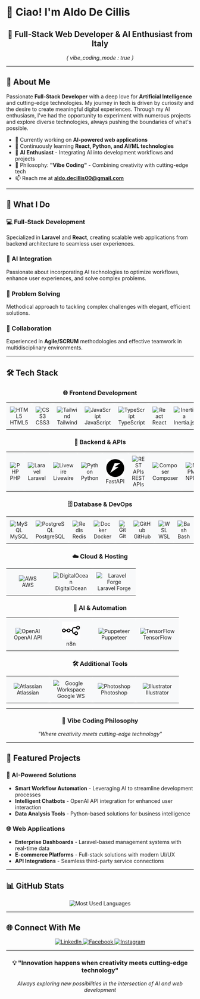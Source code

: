 # 👋 Ciao! I'm Aldo De Cillis

<div align="center">
  <h2>🚀 Full-Stack Web Developer & AI Enthusiast from Italy</h2>
  <p><em>{ vibe_coding_mode : true }</em></p>
</div>

---

## 🌟 About Me

Passionate **Full-Stack Developer** with a deep love for **Artificial Intelligence** and cutting-edge technologies. My journey in tech is driven by curiosity and the desire to create meaningful digital experiences. Through my AI enthusiasm, I've had the opportunity to experiment with numerous projects and explore diverse technologies, always pushing the boundaries of what's possible.

- 🔭 Currently working on **AI-powered web applications**
- 🌱 Continuously learning **React, Python, and AI/ML technologies**
- 🤖 **AI Enthusiast** - Integrating AI into development workflows and projects
- 🎯 Philosophy: **"Vibe Coding"** - Combining creativity with cutting-edge tech
- 📫 Reach me at **aldo.decillis00@gmail.com**

---

## 🚀 What I Do

### 💻 Full-Stack Development
Specialized in **Laravel** and **React**, creating scalable web applications from backend architecture to seamless user experiences.

### 🤖 AI Integration
Passionate about incorporating AI technologies to optimize workflows, enhance user experiences, and solve complex problems.

### 🧩 Problem Solving
Methodical approach to tackling complex challenges with elegant, efficient solutions.

### 👥 Collaboration
Experienced in **Agile/SCRUM** methodologies and effective teamwork in multidisciplinary environments.

---

## 🛠️ Tech Stack

<div align="center">

### 🌐 **Frontend Development**
<table>
<tr>
<td align="center" width="96" style="background-color: #f8f9fa; padding: 10px; border-radius: 8px;">
<img src="https://cdn.jsdelivr.net/gh/devicons/devicon/icons/html5/html5-original.svg" width="48" height="48" alt="HTML5" />
<br>HTML5
</td>
<td align="center" width="96" style="background-color: #f8f9fa; padding: 10px; border-radius: 8px;">
<img src="https://cdn.jsdelivr.net/gh/devicons/devicon/icons/css3/css3-original.svg" width="48" height="48" alt="CSS3" />
<br>CSS3
</td>
<td align="center" width="96" style="background-color: #f8f9fa; padding: 10px; border-radius: 8px;">
<img src="https://raw.githubusercontent.com/simple-icons/simple-icons/develop/icons/tailwindcss.svg" width="48" height="48" alt="Tailwind" />
<br>Tailwind
</td>
<td align="center" width="96" style="background-color: #f8f9fa; padding: 10px; border-radius: 8px;">
<img src="https://cdn.jsdelivr.net/gh/devicons/devicon/icons/javascript/javascript-original.svg" width="48" height="48" alt="JavaScript" />
<br>JavaScript
</td>
<td align="center" width="96" style="background-color: #f8f9fa; padding: 10px; border-radius: 8px;">
<img src="https://cdn.jsdelivr.net/gh/devicons/devicon/icons/typescript/typescript-original.svg" width="48" height="48" alt="TypeScript" />
<br>TypeScript
</td>
<td align="center" width="96" style="background-color: #f8f9fa; padding: 10px; border-radius: 8px;">
<img src="https://cdn.jsdelivr.net/gh/devicons/devicon/icons/react/react-original.svg" width="48" height="48" alt="React" />
<br>React
</td>
<td align="center" width="96" style="background-color: #f8f9fa; padding: 10px; border-radius: 8px;">
<img src="https://raw.githubusercontent.com/simple-icons/simple-icons/develop/icons/inertia.svg" width="48" height="48" alt="Inertia" />
<br>Inertia.js
</td>
<td align="center" width="96" style="background-color: #f8f9fa; padding: 10px; border-radius: 8px;">
<img src="https://cdn.jsdelivr.net/gh/devicons/devicon/icons/bootstrap/bootstrap-original.svg" width="48" height="48" alt="Bootstrap" />
<br>Bootstrap
</td>
</tr>
</table>

### 🔧 **Backend & APIs**
<table>
<tr>
<td align="center" width="96" style="background-color: #f8f9fa; padding: 10px; border-radius: 8px;">
<img src="https://cdn.jsdelivr.net/gh/devicons/devicon/icons/php/php-original.svg" width="48" height="48" alt="PHP" />
<br>PHP
</td>
<td align="center" width="96" style="background-color: #f8f9fa; padding: 10px; border-radius: 8px;">
<img src="https://raw.githubusercontent.com/simple-icons/simple-icons/develop/icons/laravel.svg" width="48" height="48" alt="Laravel" />
<br>Laravel
</td>
<td align="center" width="96" style="background-color: #f8f9fa; padding: 10px; border-radius: 8px;">
<img src="https://raw.githubusercontent.com/simple-icons/simple-icons/develop/icons/livewire.svg" width="48" height="48" alt="Livewire" />
<br>Livewire
</td>
<td align="center" width="96" style="background-color: #f8f9fa; padding: 10px; border-radius: 8px;">
<img src="https://cdn.jsdelivr.net/gh/devicons/devicon/icons/python/python-original.svg" width="48" height="48" alt="Python" />
<br>Python
</td>
<td align="center" width="96" style="background-color: #f8f9fa; padding: 10px; border-radius: 8px;">
<img src="https://raw.githubusercontent.com/simple-icons/simple-icons/develop/icons/fastapi.svg" width="48" height="48" alt="FastAPI" />
<br>FastAPI
</td>
<td align="center" width="96" style="background-color: #f8f9fa; padding: 10px; border-radius: 8px;">
<img src="https://raw.githubusercontent.com/simple-icons/simple-icons/develop/icons/postman.svg" width="48" height="48" alt="REST APIs" />
<br>REST APIs
</td>
<td align="center" width="96" style="background-color: #f8f9fa; padding: 10px; border-radius: 8px;">
<img src="https://cdn.jsdelivr.net/gh/devicons/devicon/icons/composer/composer-original.svg" width="48" height="48" alt="Composer" />
<br>Composer
</td>
<td align="center" width="96" style="background-color: #f8f9fa; padding: 10px; border-radius: 8px;">
<img src="https://cdn.jsdelivr.net/gh/devicons/devicon/icons/npm/npm-original-wordmark.svg" width="48" height="48" alt="NPM" />
<br>NPM
</td>
</tr>
</table>

### 🗄️ **Database & DevOps**
<table>
<tr>
<td align="center" width="96" style="background-color: #f8f9fa; padding: 10px; border-radius: 8px;">
<img src="https://cdn.jsdelivr.net/gh/devicons/devicon/icons/mysql/mysql-original.svg" width="48" height="48" alt="MySQL" />
<br>MySQL
</td>
<td align="center" width="96" style="background-color: #f8f9fa; padding: 10px; border-radius: 8px;">
<img src="https://cdn.jsdelivr.net/gh/devicons/devicon/icons/postgresql/postgresql-original.svg" width="48" height="48" alt="PostgreSQL" />
<br>PostgreSQL
</td>
<td align="center" width="96" style="background-color: #f8f9fa; padding: 10px; border-radius: 8px;">
<img src="https://cdn.jsdelivr.net/gh/devicons/devicon/icons/redis/redis-original.svg" width="48" height="48" alt="Redis" />
<br>Redis
</td>
<td align="center" width="96" style="background-color: #f8f9fa; padding: 10px; border-radius: 8px;">
<img src="https://cdn.jsdelivr.net/gh/devicons/devicon/icons/docker/docker-original.svg" width="48" height="48" alt="Docker" />
<br>Docker
</td>
<td align="center" width="96" style="background-color: #f8f9fa; padding: 10px; border-radius: 8px;">
<img src="https://cdn.jsdelivr.net/gh/devicons/devicon/icons/git/git-original.svg" width="48" height="48" alt="Git" />
<br>Git
</td>
<td align="center" width="96" style="background-color: #f8f9fa; padding: 10px; border-radius: 8px;">
<img src="https://cdn.jsdelivr.net/gh/devicons/devicon/icons/github/github-original.svg" width="48" height="48" alt="GitHub" />
<br>GitHub
</td>
<td align="center" width="96" style="background-color: #f8f9fa; padding: 10px; border-radius: 8px;">
<img src="https://cdn.jsdelivr.net/gh/devicons/devicon/icons/ubuntu/ubuntu-plain.svg" width="48" height="48" alt="WSL" />
<br>WSL
</td>
<td align="center" width="96" style="background-color: #f8f9fa; padding: 10px; border-radius: 8px;">
<img src="https://cdn.jsdelivr.net/gh/devicons/devicon/icons/bash/bash-original.svg" width="48" height="48" alt="Bash" />
<br>Bash
</td>
</tr>
</table>

### ☁️ **Cloud & Hosting**
<table>
<tr>
<td align="center" width="96" style="background-color: #f8f9fa; padding: 10px; border-radius: 8px;">
<img src="https://cdn.jsdelivr.net/gh/devicons/devicon/icons/amazonwebservices/amazonwebservices-plain-wordmark.svg" width="48" height="48" alt="AWS" />
<br>AWS
</td>
<td align="center" width="96" style="background-color: #f8f9fa; padding: 10px; border-radius: 8px;">
<img src="https://cdn.jsdelivr.net/gh/devicons/devicon/icons/digitalocean/digitalocean-original.svg" width="48" height="48" alt="DigitalOcean" />
<br>DigitalOcean
</td>
<td align="center" width="96" style="background-color: #f8f9fa; padding: 10px; border-radius: 8px;">
<img src="https://raw.githubusercontent.com/simple-icons/simple-icons/develop/icons/laravel.svg" width="48" height="48" alt="Laravel Forge" />
<br>Laravel Forge
</td>
</tr>
</table>

### 🤖 **AI & Automation**
<table>
<tr>
<td align="center" width="96" style="background-color: #f8f9fa; padding: 10px; border-radius: 8px;">
<img src="https://raw.githubusercontent.com/simple-icons/simple-icons/develop/icons/openai.svg" width="48" height="48" alt="OpenAI" />
<br>OpenAI API
</td>
<td align="center" width="96" style="background-color: #f8f9fa; padding: 10px; border-radius: 8px;">
<img src="https://raw.githubusercontent.com/simple-icons/simple-icons/develop/icons/n8n.svg" width="48" height="48" alt="n8n" />
<br>n8n
</td>
<td align="center" width="96" style="background-color: #f8f9fa; padding: 10px; border-radius: 8px;">
<img src="https://cdn.jsdelivr.net/gh/devicons/devicon/icons/puppeteer/puppeteer-plain.svg" width="48" height="48" alt="Puppeteer" />
<br>Puppeteer
</td>
<td align="center" width="96" style="background-color: #f8f9fa; padding: 10px; border-radius: 8px;">
<img src="https://cdn.jsdelivr.net/gh/devicons/devicon/icons/tensorflow/tensorflow-original.svg" width="48" height="48" alt="TensorFlow" />
<br>TensorFlow
</td>
</tr>
</table>

### 🛠️ **Additional Tools**
<table>
<tr>
<td align="center" width="96" style="background-color: #f8f9fa; padding: 10px; border-radius: 8px;">
<img src="https://cdn.jsdelivr.net/gh/devicons/devicon/icons/jira/jira-original.svg" width="48" height="48" alt="Atlassian" />
<br>Atlassian
</td>
<td align="center" width="96" style="background-color: #f8f9fa; padding: 10px; border-radius: 8px;">
<img src="https://raw.githubusercontent.com/simple-icons/simple-icons/develop/icons/googledrive.svg" width="48" height="48" alt="Google Workspace" />
<br>Google WS
</td>
<td align="center" width="96" style="background-color: #f8f9fa; padding: 10px; border-radius: 8px;">
<img src="https://cdn.jsdelivr.net/gh/devicons/devicon/icons/photoshop/photoshop-line.svg" width="48" height="48" alt="Photoshop" />
<br>Photoshop
</td>
<td align="center" width="96" style="background-color: #f8f9fa; padding: 10px; border-radius: 8px;">
<img src="https://cdn.jsdelivr.net/gh/devicons/devicon/icons/illustrator/illustrator-line.svg" width="48" height="48" alt="Illustrator" />
<br>Illustrator
</td>
</tr>
</table>

</div>

---

<div align="center">
  <h3>🎵 <strong>Vibe Coding Philosophy</strong></h3>
  <p><em>"Where creativity meets cutting-edge technology"</em></p>
</div>

---

## 🎯 Featured Projects

### 🤖 AI-Powered Solutions
- **Smart Workflow Automation** - Leveraging AI to streamline development processes
- **Intelligent Chatbots** - OpenAI API integration for enhanced user interaction
- **Data Analysis Tools** - Python-based solutions for business intelligence

### 🌐 Web Applications
- **Enterprise Dashboards** - Laravel-based management systems with real-time data
- **E-commerce Platforms** - Full-stack solutions with modern UI/UX
- **API Integrations** - Seamless third-party service connections

---

## 📊 GitHub Stats

<div align="center">
  <img src="https://github-readme-stats.vercel.app/api/top-langs?username=aldodecillis&show_icons=true&locale=en&layout=compact&theme=radical" alt="Most Used Languages" />
</div>

---

## 🌐 Connect With Me

<p align="center">
  <a href="https://www.linkedin.com/in/aldo-de-cillis-web-developer/" target="_blank">
    <img src="https://raw.githubusercontent.com/rahuldkjain/github-profile-readme-generator/master/src/images/icons/Social/linked-in-alt.svg" alt="LinkedIn" height="40" width="40" />
  </a>
  <a href="https://www.facebook.com/aldo.decillis/" target="_blank">
    <img src="https://raw.githubusercontent.com/rahuldkjain/github-profile-readme-generator/master/src/images/icons/Social/facebook.svg" alt="Facebook" height="40" width="40" />
  </a>
  <a href="https://www.instagram.com/a.di.ci/" target="_blank">
    <img src="https://raw.githubusercontent.com/rahuldkjain/github-profile-readme-generator/master/src/images/icons/Social/instagram.svg" alt="Instagram" height="40" width="40" />
  </a>
</p>

---

<div align="center">
  <h3>💡 "Innovation happens when creativity meets cutting-edge technology"</h3>
  <p><em>Always exploring new possibilities in the intersection of AI and web development</em></p>
</div>
